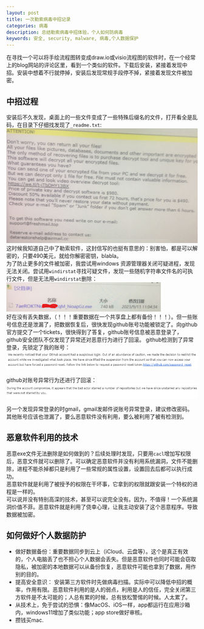 ```yaml
---
layout: post
title: 一次勒索病毒中招记录
categories: 病毒
description: 总结勒索病毒中招体验，个人如何防病毒
keywords: 安全, security, malware, 病毒,个人数据保护
---
```

在寻找一个可以将手绘流程图转变成draw.io或visio流程图的软件时，在一个经常上的blog网站的评论区里，看到一个类似的软件。下载后安装，紧接着发现中招。安装中想着不行就停掉，安装后发现常规手段停不掉，紧接着发现文件被加密。  

## 中招过程
安装后不久发现，桌面上的一些文件变成了一些特殊后缀名的文件，打开看全是乱码，在目录下仔细找发现了`_readme.txt`:  
![勒索邮件](/images/malware-email.png)  
这时候我知道自己中了勒索软件，这封信写的也挺有意思的：别害怕，都是可以解密的，只要490美元，就给你解密密钥，blabla。  
为了防止更多的文件被加密，我尝试用windows 资源管理器关闭可疑进程，发现无法关闭。尝试用`windirstat`寻找可疑文件，发现一些随机字符串文件名的可执行文件，但是无法用`windirstat`删除：   
![恶意程序](/images/malware-exe.png)  
好在没有丢失数据，（！！！重要数据在一个共享盘上都有备份！！！）。但一些账号信息还是泄漏了，把数据恢复后，很快发现github账号功能被锁定了。向github官方提交了一个tickets，很快得到了答复，github账号信息被恶意登录了，github安全团队不仅发现了异常还对恶意行为进行了回滚。
github检测到了异常登录，先锁定了我的账号：   
![github响应](/images/malware.png)  

github对账号异常行为还进行了回滚：    
![github响应](/images/malware-github-resp.png)

另一个发现异常登录的时gmail，gmail发邮件说账号异常登录，建议修改密码。其他账号应该也泄漏了，要么恶意软件没有利用，要么被利用了被有检测到。  

## 恶意软件利用的技术
恶意exe文件无法删除是如何做到的？后续处理时发现，只要用`cacl`增加写权限后，恶意文件就可以删除了。可以确定恶意软件并没有利用系统漏洞，文件不能删除，进程不能杀掉都只是利用了一些常规的属性设置，设置回去后都可以执行成功。   
恶意软件就是利用了被授予的权限在干坏事，它拿到的权限就跟安装一个特权的进程是一样的。  
可以说并没有特别高深的技术，甚至可以说完全没有。因为，不值得！一个系统漏洞价值不菲。恶意软件就是利用了侥幸心理，让我主动安装了这个恶意程序。导致数据被加密。  

## 如何做好个人数据防护

- 做好数据备份：重要数据同步到云上（iCloud、云盘等）。这个是真正有效的，个人电脑丢了也不担心个人数据会丢失。但是恶意软件也同时可能会窃取隐私，被加密的本地数据可以从备份恢复，恶意软件可能也拿到了数据，用作别的目的。
- 提高安全意识： 安装第三方软件时先做病毒扫描。实际中可以降低中招的概率，作用有限。恶意软件利用的是人的弱点，利用是人的信任，完全关闭第三方软件是不太可能的；人总有累的时候，总有放松警惕的时候。人太累了。
- 从技术上，免于尝试的恐惧：像MacOS、iOS一样，app都运行在应用沙箱内，windows11增加了类似功能；app store做好审核。
- 攒钱买mac.   


